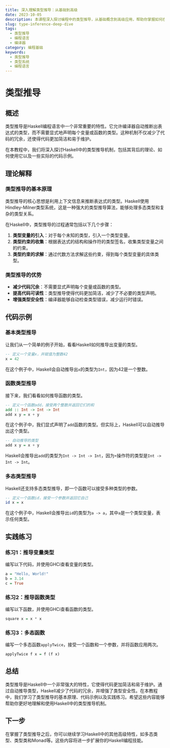 ```yaml
---
title: 深入理解类型推导：从基础到高级
date: 2023-10-05
description: 本课程深入探讨编程中的类型推导，从基础概念到高级应用，帮助你掌握如何在不同编程语言中有效使用类型推导。
slug: type-inference-deep-dive
tags:
  - 类型推导
  - 编程语言
  - 编译器
category: 编程基础
keywords:
  - 类型推导
  - 类型系统
  - 编程语言
---
```


# 类型推导

## 概述

类型推导是Haskell编程语言中一个非常重要的特性。它允许编译器自动推断出表达式的类型，而不需要显式地声明每个变量或函数的类型。这种机制不仅减少了代码的冗余，还使得代码更加简洁和易于维护。

在本教程中，我们将深入探讨Haskell中的类型推导机制，包括其背后的理论、如何使用它以及一些实际的代码示例。

## 理论解释

### 类型推导的基本原理

类型推导的核心思想是利用上下文信息来推断表达式的类型。Haskell使用Hindley-Milner类型系统，这是一种强大的类型推导算法，能够处理多态类型和复杂的类型关系。

在Haskell中，类型推导的过程通常包括以下几个步骤：

1. **类型变量的引入**：对于每个未知的类型，引入一个类型变量。
2. **类型约束的收集**：根据表达式的结构和操作符的类型签名，收集类型变量之间的约束。
3. **类型约束的求解**：通过代数方法求解这些约束，得到每个类型变量的具体类型。

### 类型推导的优势

- **减少代码冗余**：不需要显式声明每个变量或函数的类型。
- **提高代码可读性**：类型推导使得代码更加简洁，减少了不必要的类型声明。
- **增强类型安全性**：编译器能够自动检查类型错误，减少运行时错误。

## 代码示例

### 基本类型推导

让我们从一个简单的例子开始，看看Haskell如何推导出变量的类型。

```haskell
-- 定义一个变量x，并赋值为整数42
x = 42
```

在这个例子中，Haskell会自动推导出`x`的类型为`Int`，因为42是一个整数。

### 函数类型推导

接下来，我们看看如何推导函数的类型。

```haskell
-- 定义一个函数add，接受两个整数并返回它们的和
add :: Int -> Int -> Int
add x y = x + y
```

在这个例子中，我们显式声明了`add`函数的类型。但实际上，Haskell可以自动推导出这个类型。

```haskell
-- 自动推导的类型
add x y = x + y
```

Haskell会推导出`add`的类型为`Int -> Int -> Int`，因为`+`操作符的类型是`Int -> Int -> Int`。

### 多态类型推导

Haskell还支持多态类型推导，即一个函数可以接受多种类型的参数。

```haskell
-- 定义一个函数id，接受一个参数并返回它自己
id x = x
```

在这个例子中，Haskell会推导出`id`的类型为`a -> a`，其中`a`是一个类型变量，表示任何类型。

## 实践练习

### 练习1：推导变量类型

编写以下代码，并使用GHCi查看变量的类型。

```haskell
a = "Hello, World!"
b = 3.14
c = True
```

### 练习2：推导函数类型

编写以下函数，并使用GHCi查看函数的类型。

```haskell
square x = x * x
```

### 练习3：多态函数

编写一个多态函数`applyTwice`，接受一个函数和一个参数，并将函数应用两次。

```haskell
applyTwice f x = f (f x)
```

## 总结

类型推导是Haskell中一个非常强大的特性，它使得代码更加简洁和易于维护。通过自动推导类型，Haskell减少了代码的冗余，并增强了类型安全性。在本教程中，我们学习了类型推导的基本原理、代码示例以及实践练习。希望这些内容能够帮助你更好地理解和使用Haskell中的类型推导机制。

## 下一步

在掌握了类型推导之后，你可以继续学习Haskell中的其他高级特性，如多态类型、类型类和Monad等。这些内容将进一步扩展你的Haskell编程技能。